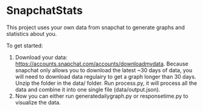 # SnapchatStats

This project uses your own data from snapchat to generate graphs and statistics about you.

To get started:
1. Download your data: https://accounts.snapchat.com/accounts/downloadmydata. 
Because snapchat only allows you to download the latest ~30 days of data, you will need to download data regulairy to get a graph longer than 30 days.
Unzip the folder in the data/ folder. Run process.py, it will process all the data and combine it into one single file (data/output.json).
2. Now you can either run generatedailygraph.py or responsetime.py to visualize the data.
